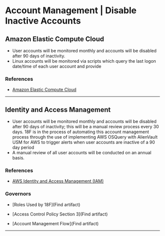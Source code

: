# Account Management | Disable Inactive Accounts
## Amazon Elastic Compute Cloud
- User accounts will be monitored monthly and accounts will be disabled after 90 days of inactivity.
- Linux accounts will be monitored via scripts which query the last logon date/time of each user account and provide 

### References

* [Amazon Elastic Compute Cloud](https://aws.amazon.com/ec2/)

--------

## Identity and Access Management
- User accounts will be monitored monthly and accounts will be disabled after 90 days of inactivity; this will be a manual review process every 30 days. 18F is in the process of automating this account management process through the use of implementing AWS OSQuery with AlienVault USM for AWS to trigger alerts when user accounts are inactive of a 90 day period
- A manual review of all user accounts will be conducted on an annual basis.

### References

* [AWS Identity and Access Management (IAM)](https://aws.amazon.com/iam/)

### Governors

* [Roles Used by 18F](Find artifact)

* [Access Control Policy Section 3](Find artifact)

* [Account Management Flow](Find artifact)

--------
